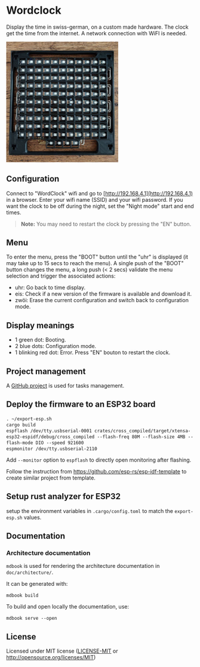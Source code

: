 # Wordclock

Display the time in swiss-german, on a custom made hardware.
The clock get the time from the internet. A network connection with WiFI is needed.

<img src="./doc/images/leds_matrix_assembled.png" width="300"/>

## Configuration

Connect to "WordClock" wifi and go to [http://192.168.4.1](http://192.168.4.1) in a browser. Enter your wifi name (SSID) and your wifi password.
If you want the clock to be off during the night, set the "Night mode" start and end times.

> **Note:** You may need to restart the clock by pressing the "EN" button.

## Menu

To enter the menu, press the "BOOT" button until the "uhr" is displayed (it may take up to 15 secs to reach the menu). A single push of the "BOOT" button changes the menu, a long push (< 2 secs) validate the menu selection and trigger the associated actions:
 * uhr: Go back to time display.
 * eis: Check if a new version of the firmware is available and download it.
 * zwöi: Erase the current configuration and switch back to configuration mode.

## Display meanings

 * 1 green dot: Booting.
 * 2 blue dots: Configuration mode.
 * 1 blinking red dot: Error. Press "EN" bouton to restart the clock.

## Project management
A [GitHub project](https://github.com/users/lmayencourt/projects/1/) is used for tasks management.

## Deploy the firmware to an ESP32 board
````
. ~/export-esp.sh
cargo build
espflash /dev/tty.usbserial-0001 crates/cross_compiled/target/xtensa-esp32-espidf/debug/cross_compiled --flash-freq 80M --flash-size 4MB --flash-mode DIO --speed 921600
espmonitor /dev/tty.usbserial-2110
````

Add `--monitor` option to `espflash` to directly open monitoring after flashing.

Follow the instruction from https://github.com/esp-rs/esp-idf-template to create similar project from template.

## Setup rust analyzer for ESP32
setup the environment variables in `.cargo/config.toml` to match the `export-esp.sh` values.

## Documentation
### Architecture documentation
`mdbook` is used for rendering the architecture documentation in `doc/architecture/`.

It can be generated with:
````
mdbook build
````

To build and open locally the documentation, use:
````
mdbook serve --open
````

## License
Licensed under MIT license ([LICENSE-MIT](LICENSE.txt) or http://opensource.org/licenses/MIT)
